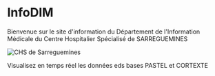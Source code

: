 # InfoDIM
Bienvenue sur le site d'information du Département de l'Information Médicale du Centre Hospitalier Spécialisé de SARREGUEMINES

![CHS de Sarreguemines](https://www.hopitaux-sarreguemines.fr/images/Default/Logo-CHS.png)

Visualisez en temps réel les données eds bases PASTEL et CORTEXTE
